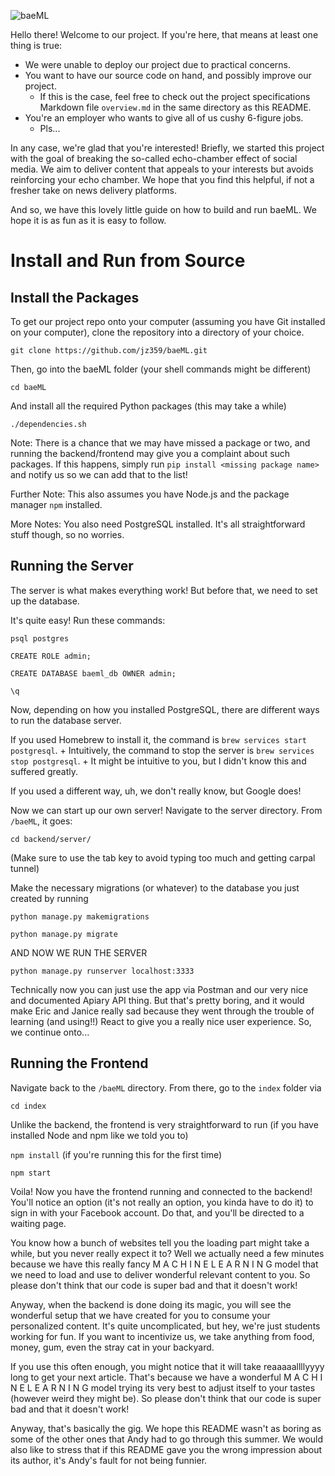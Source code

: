 ![baeML](https://i.imgur.com/rHwT8uD.png)

Hello there! Welcome to our project. If you're here, that means at least one thing is true:

+ We were unable to deploy our project due to practical concerns.
+ You want to have our source code on hand, and possibly improve our project.
	+ If this is the case, feel free to check out the project specifications Markdown file `overview.md` in the same directory as this README.
+ You're an employer who wants to give all of us cushy 6-figure jobs.
	+ Pls...

In any case, we're glad that you're interested! Briefly, we started this project with the goal of breaking the so-called echo-chamber effect of social media. We aim to deliver content that appeals to your interests but avoids reinforcing your echo chamber. We hope that you find this helpful, if not a fresher take on news delivery platforms.

And so, we have this lovely little guide on how to build and run baeML. We hope it is as fun as it is easy to follow.

# Install and Run from Source
## Install the Packages
To get our project repo onto your computer (assuming you have Git installed on your computer), clone the repository into a directory of your choice.

`git clone https://github.com/jz359/baeML.git`

Then, go into the baeML folder (your shell commands might be different)

`cd baeML`

And install all the required Python packages (this may take a while)

`./dependencies.sh`


Note: There is a chance that we may have missed a package or two, and running the backend/frontend may give you a complaint about such packages. If this happens, simply run `pip install <missing package name>` and notify us so we can add that to the list!

Further Note: This also assumes you have Node.js and the package manager `npm` installed.

More Notes: You also need PostgreSQL installed. It's all straightforward stuff though, so no worries.

## Running the Server
The server is what makes everything work! But before that, we need to set up the database.

It's quite easy! Run these commands:

`psql postgres`

`CREATE ROLE admin;`

`CREATE DATABASE baeml_db OWNER admin;`

`\q`

Now, depending on how you installed PostgreSQL, there are different ways to run the database server. 

If you used Homebrew to install it, the command is `brew services start postgresql`.
	+ Intuitively, the command to stop the server is `brew services stop postgresql`.
	+ It might be intuitive to you, but I didn't know this and suffered greatly.

If you used a different way, uh, we don't really know, but Google does!

Now we can start up our own server! Navigate to the server directory. From `/baeML`, it goes:

`cd backend/server/`

(Make sure to use the tab key to avoid typing too much and getting carpal tunnel)

Make the necessary migrations (or whatever) to the database you just created by running

`python manage.py makemigrations`

`python manage.py migrate`

AND NOW WE RUN THE SERVER

`python manage.py runserver localhost:3333`

Technically now you can just use the app via Postman and our very nice and documented Apiary API thing. But that's pretty boring, and it would make Eric and Janice really sad because they went through the trouble of learning (and using!!) React to give you a really nice user experience. So, we continue onto...

## Running the Frontend
Navigate back to the `/baeML` directory. From there, go to the `index` folder via

`cd index`

Unlike the backend, the frontend is very straightforward to run (if you have installed Node and npm like we told you to)

`npm install` (if you're running this for the first time)

`npm start`

Voila! Now you have the frontend running and connected to the backend! You'll notice an option (it's not really an option, you kinda have to do it) to sign in with your Facebook account. Do that, and you'll be directed to a waiting page.

You know how a bunch of websites tell you the loading part might take a while, but you never really expect it to? Well we actually need a few minutes because we have this really fancy M A C H I N E L E A R N I N G model that we need to load and use to deliver wonderful relevant content to you. So please don't think that our code is super bad and that it doesn't work!

Anyway, when the backend is done doing its magic, you will see the wonderful setup that we have created for you to consume your personalized content. It's quite uncomplicated, but hey, we're just students working for fun. If you want to incentivize us, we take anything from food, money, gum, even the stray cat in your backyard.

If you use this often enough, you might notice that it will take reaaaaallllyyyy long to get your next article. That's because we have a wonderful M A C H I N E L E A R N I N G model trying its very best to adjust itself to your tastes (however weird they might be). So please don't think that our code is super bad and that it doesn't work!

Anyway, that's basically the gig. We hope this README wasn't as boring as some of the other ones that Andy had to go through this summer. We would also like to stress that if this README gave you the wrong impression about its author, it's Andy's fault for not being funnier.